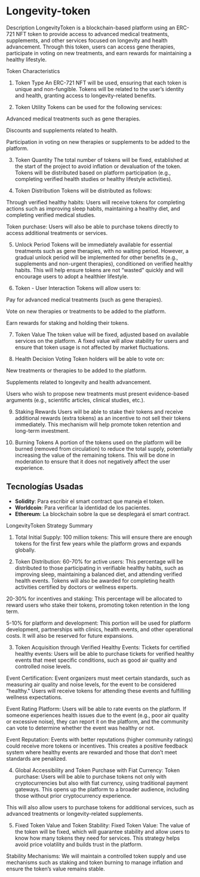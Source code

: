 # Longevity-token
Description
LongevityToken is a blockchain-based platform using an ERC-721 NFT token to provide access to advanced medical treatments, supplements, and other services focused on longevity and health advancement. Through this token, users can access gene therapies, participate in voting on new treatments, and earn rewards for maintaining a healthy lifestyle.

Token Characteristics
1. Token Type
An ERC-721 NFT will be used, ensuring that each token is unique and non-fungible. Tokens will be related to the user’s identity and health, granting access to longevity-related benefits.

2. Token Utility
Tokens can be used for the following services:

Advanced medical treatments such as gene therapies.

Discounts and supplements related to health.

Participation in voting on new therapies or supplements to be added to the platform.

3. Token Quantity
The total number of tokens will be fixed, established at the start of the project to avoid inflation or devaluation of the token. Tokens will be distributed based on platform participation (e.g., completing verified health studies or healthy lifestyle activities).

4. Token Distribution
Tokens will be distributed as follows:

Through verified healthy habits: Users will receive tokens for completing actions such as improving sleep habits, maintaining a healthy diet, and completing verified medical studies.

Token purchase: Users will also be able to purchase tokens directly to access additional treatments or services.

5. Unlock Period
Tokens will be immediately available for essential treatments such as gene therapies, with no waiting period. However, a gradual unlock period will be implemented for other benefits (e.g., supplements and non-urgent therapies), conditioned on verified healthy habits. This will help ensure tokens are not “wasted” quickly and will encourage users to adopt a healthier lifestyle.

6. Token - User Interaction
Tokens will allow users to:

Pay for advanced medical treatments (such as gene therapies).

Vote on new therapies or treatments to be added to the platform.

Earn rewards for staking and holding their tokens.

7. Token Value
The token value will be fixed, adjusted based on available services on the platform. A fixed value will allow stability for users and ensure that token usage is not affected by market fluctuations.

8. Health Decision Voting
Token holders will be able to vote on:

New treatments or therapies to be added to the platform.

Supplements related to longevity and health advancement.

Users who wish to propose new treatments must present evidence-based arguments (e.g., scientific articles, clinical studies, etc.).

9. Staking Rewards
Users will be able to stake their tokens and receive additional rewards (extra tokens) as an incentive to not sell their tokens immediately. This mechanism will help promote token retention and long-term investment.

10. Burning Tokens
A portion of the tokens used on the platform will be burned (removed from circulation) to reduce the total supply, potentially increasing the value of the remaining tokens. This will be done in moderation to ensure that it does not negatively affect the user experience.

## Tecnologías Usadas

- **Solidity**: Para escribir el smart contract que maneja el token.
- **Worldcoin**: Para verificar la identidad de los pacientes.
- **Ethereum**: La blockchain sobre la que se desplegará el smart contract.

LongevityToken Strategy Summary
1. Total Initial Supply:
100 million tokens: This will ensure there are enough tokens for the first few years while the platform grows and expands globally.

2. Token Distribution:
60-70% for active users: This percentage will be distributed to those participating in verifiable healthy habits, such as improving sleep, maintaining a balanced diet, and attending verified health events. Tokens will also be awarded for completing health activities certified by doctors or wellness experts.

20-30% for incentives and staking: This percentage will be allocated to reward users who stake their tokens, promoting token retention in the long term.

5-10% for platform and development: This portion will be used for platform development, partnerships with clinics, health events, and other operational costs. It will also be reserved for future expansions.

3. Token Acquisition through Verified Healthy Events:
Tickets for certified healthy events: Users will be able to purchase tickets for verified healthy events that meet specific conditions, such as good air quality and controlled noise levels.

Event Certification: Event organizers must meet certain standards, such as measuring air quality and noise levels, for the event to be considered "healthy." Users will receive tokens for attending these events and fulfilling wellness expectations.

Event Rating Platform: Users will be able to rate events on the platform. If someone experiences health issues due to the event (e.g., poor air quality or excessive noise), they can report it on the platform, and the community can vote to determine whether the event was healthy or not.

Event Reputation: Events with better reputations (higher community ratings) could receive more tokens or incentives. This creates a positive feedback system where healthy events are rewarded and those that don’t meet standards are penalized.

4. Global Accessibility and Token Purchase with Fiat Currency:
Token purchase: Users will be able to purchase tokens not only with cryptocurrencies but also with fiat currency, using traditional payment gateways. This opens up the platform to a broader audience, including those without prior cryptocurrency experience.

This will also allow users to purchase tokens for additional services, such as advanced treatments or longevity-related supplements.

5. Fixed Token Value and Token Stability:
Fixed Token Value: The value of the token will be fixed, which will guarantee stability and allow users to know how many tokens they need for services. This strategy helps avoid price volatility and builds trust in the platform.

Stability Mechanisms: We will maintain a controlled token supply and use mechanisms such as staking and token burning to manage inflation and ensure the token’s value remains stable.




